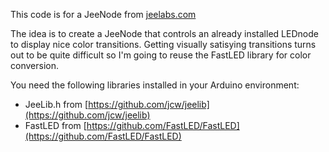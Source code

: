 This code is for a JeeNode from [jeelabs.com](jeelabs.com)

The idea is to create a JeeNode that controls an already installed LEDnode to display nice color transitions. Getting visually satisying transitions turns out to be quite difficult so I'm going to reuse the FastLED library for color conversion.

You need the following libraries installed in your Arduino environment:

  - JeeLib.h from [https://github.com/jcw/jeelib](https://github.com/jcw/jeelib)
  - FastLED from [https://github.com/FastLED/FastLED](https://github.com/FastLED/FastLED)
